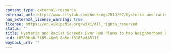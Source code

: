 ```yaml
---
content_type: external-resource
external_url: http://www.citylab.com/housing/2013/07/hysteria-and-racist-screeds-over-hud-plans-map-neighborhood-diversity/6324/#!
has_external_license_warning: true
license: https://en.wikipedia.org/wiki/All_rights_reserved
status: ''
title: Hysteria and Racist Screeds Over HUD Plans to Map Neighborhood Diversity
uid: f0589ba8-3f85-46e6-8a6e-f3183af85111
wayback_url: ''
---
```


